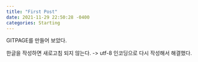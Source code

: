 ```yaml
---
title: "First Post"
date: 2021-11-29 22:50:28 -0400
categories: Starting
---
```



GITPAGE를 만들어 보았다.

한글을 작성하면 새로고침 되지 않는다.
-> utf-8 인코딩으로 다시 작성해서 해결했다.



